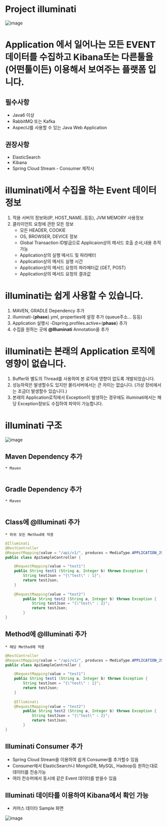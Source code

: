 # Project illuminati

![image](https://github.com/LeeKyoungIl/illuminati/blob/master/illuminati-logo.png)

# Application 에서 일어나는 모든 EVENT 데이터를 수집하고 Kibana또는 다른툴을(어떤툴이든) 이용해서 보여주는 플랫폼 입니다.

## 필수사항
* Java6 이상
* RabbitMQ 또는 Kafka
* AspectJ를 사용할 수 있는 Java Web Application 

## 권장사항
* ElasticSearch
* Kibana
* Spring Cloud Stream - Consumer 제작시

# illuminati에서 수집을 하는 Event 데이터 정보
1. 적용 서버의 정보와(IP, HOST_NAME..등등), JVM MEMORY 사용정보
2. 클라이언트 요청에 관한 모든 정보
    * 모든 HEADER, COOKIE
    * OS, BROWSER, DEVICE 정보
    * Global Transaction ID발급으로 Applicaion상의 메서드 호출 순서,내용 추적가능
    * Application상의 실행 메서드 및 파라메터
    * Application상의 메서드 실행 시간
    * Application상의 메서드 요청의 파라메터값 (GET, POST)
    * Application상의 메서드 요청의 결과값
    
# illuminati는 쉽게 사용할 수 있습니다.
1. MAVEN, GRADLE Dependency 추가
2. illuminati-{**phase**}.yml, properties에 설정 추가 (queue주소... 등등)
3. Application 실행시 -Dspring.profiles.active={**phase**} 추가
3. 수집을 원하는 곳에 **@Illuminati** Annotation을 추가

# illuminati는 본래의 Application 로직에 영향이 없습니다.
1. Buffer와 별도의 Thread를 사용하여 본 로직에 영향이 없도록 개발되었습니다.
2. 성능하락은 발생할수도 있지만 물리서버에서는 큰 차이는 없습니다. (가상 장비에서는 조금더 발생할수 있습니다.)
3. 본래의 Application로직에서 Exception이 발생하는 경우에도 illuminati에서는 해당 Exception정보도 수집하여 파악이 가능합니다. 

# illuminati 구조

![image](https://github.com/LeeKyoungIl/illuminati/blob/master/architecture.png)

## Maven Dependency 추가 
    * Maven
    
```java

```

## Gradle Dependency 추가 
    * Maven
    
```java

```

## Class에 @Illuminati 추가 
    * 하위 모든 Method에 적용
    
```java
@Illuminati
@RestController
@RequestMapping(value = "/api/v1/", produces = MediaType.APPLICATION_JSON_VALUE)
public class ApiSampleController {

    @RequestMapping(value = "test1")
    public String test1 (String a, Integer b) throws Exception {
        String testJson = "{\"test\" : 1}";
        return testJson;
    }
    
    @RequestMapping(value = "test2")
        public String test2 (String a, Integer b) throws Exception {
            String testJson = "{\"test\" : 2}";
            return testJson;
        }
}
```

## Method에 @Illuminati 추가 
    * 해당 Method에 적용
    
```java
@RestController
@RequestMapping(value = "/api/v1/", produces = MediaType.APPLICATION_JSON_VALUE)
public class ApiSampleController {

    @RequestMapping(value = "test1")
    public String test1 (String a, Integer b) throws Exception {
        String testJson = "{\"test\" : 1}";
        return testJson;
    }
    
    @Illuminati
    @RequestMapping(value = "test2")
        public String test2 (String a, Integer b) throws Exception {
            String testJson = "{\"test\" : 2}";
            return testJson;
        }
}
```

## Illuminati Consumer 추가 
* Spring Cloud Stream을 이용하여 쉽게 Consumer를 추가할수 있음
* Consumer에서 ElasticSearch나 MongoDB, MySQL, Hadoop등 원하는대로 데이터를 전송가능
* 여러 컨슈머에서 동시에 같은 Event 데이터를 받을수 있음

## Illuminati 데이타를 이용하여 Kibana에서 확인 가능 
* 커머스 데이타 Sample 화면

![image](https://github.com/LeeKyoungIl/illuminati/blob/master/kibana-sample.png)

